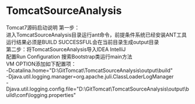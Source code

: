 # TomcatSourceAnalysis
Tomcat7源码启动说明
第一步：<br/>
进入TomcatSourceAnalysis目录运行ant命令，前提条件系统已经安装ANT工具<br/>
运行结果必须是BUILD SUCCESSFUL会在当前目录生成output目录<br/>
第二步：将TomcatSourceAnalysis导入IDEA IntelliJ <br/>
配置Run Configuration 搜索Bootstrap类运行main方法<br/>
VM OPTION添加如下配置项：<br/>
-Dcatalina.home="D:\GitTomcat\TomcatSourceAnalysis\output\build" <br/>
-Djava.util.logging.manager=org.apache.juli.ClassLoaderLogManager <br/>
-Djava.util.logging.config.file="D:\GitTomcat\TomcatSourceAnalysis\output\build\conf\logging.properties" <br/>
